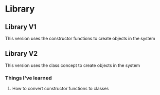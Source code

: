 # Library

## Library V1

This version uses the constructor functions to create objects in the system

## Library V2

This version uses the class concept to create objects in the system

### Things I've learned

1. How to convert constructor functions to classes

